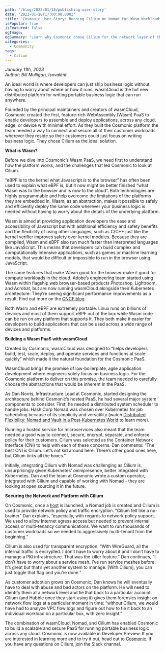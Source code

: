 ```yaml
---
path: '/blog/2023/01/18/publishing-user-story'
date: '2023-01-18T17:00:00.000Z'
title: 'Cosmonic User Story: Running Cilium on Nomad for Wasm Workloads'
isPopular: true
isFeatured: false
ogImage: 
ogSummary: "Learn why Cosmonic chose Cilium for the network layer of their Wasm PaaS"
categories:
  - Community
tags:
  - Cilium
---
```


*January 11th, 2023*  
*Author: Bill Mulligan, Isovalent*

An ideal world is where developers can just ship business logic without having to worry about where or how it runs. wasmCloud is the hot new distributed platform for writing portable business logic that can run anywhere.

Founded by the principal maintainers and creators of wasmCloud, Cosmonic created the first, feature-rich WebAssembly (Wasm) PaaS to enable developers to assemble and deploy applications, across any cloud, edge, or device with minimal effort. As they built the Cosmonic platform the team needed a way to connect and secure all of their customer workloads wherever they reside so their customers could just focus on writing business logic. They chose Cilium as the ideal solution.

**What is Wasm?**

Before we dive into Cosmonic’s Wasm PaaS, we need first to understand how the platform works, and the challenges that led Cosmonic to look at Cilium.

“eBPF is to the kernel what Javascript is to the browser” has often been used to explain what eBPF is, but it now might be better finished “what Wasm was to the browser and is now to the cloud”. Both technologies are highly programmable and help overcome the limitations of the platforms they are embedded in. Wasm, as an abstraction, makes it possible to safely and efficiently deploy the same code wherever your business logic is needed without having to worry about the details of the underlying platform. 

Wasm is aimed at providing application developers the ease and accessibility of Javascript but with additional efficiency and safety benefits and the flexibility of using other languages, such as C/C++ just like the kernel verifier improves safety over kernel modules. Because they are compiled, Wasm and eBPF also run much faster than interpreted languages like JavaScript. This means that developers can build complex and computationally intensive applications, such as games or machine learning models, that would be difficult or impossible to run in the browser using JavaScript.

The same features that make Wasm good for the browser make it good for compute workloads in the cloud. Adobe’s engineering team started using Wasm within flagship web browser-based products Photoshop, Lightroom, and Acrobat, but are now running wasmCloud alongside their Kubernetes architecture. They’re seeing significant performance improvements as a result. Find out more on the [CNCF blog](https://www.cncf.io/blog/2022/11/17/better-together-a-kubernetes-and-wasm-case-study/).

Both Wasm and eBPF are extremely portable. Linux runs on billions of devices and most of them support eBPF out of the box while Wasm code can be run on any platform that supports it. They both make it easier for developers to build applications that can be used across a wide range of devices and platforms.

**Building a Wasm PaaS with wasmCloud**

Created by Cosmonic, wasmCloud was designed to “helps developers build, test, scale, deploy, and operate services and functions at scale quickly” which made it the natural foundation for the Cosmonic PaaS.

WasmCloud brings the promise of low-boilerplate, agile application development where engineers solely focus on business logic. For the Cosmonic platform to deliver on this promise, the team needed to carefully choose the abstractions that would be inherent in the PaaS. 

As Dan Norris, Infrastructure Lead at Cosmonic, started designing the architecture behind Cosmonic’s hosted PaaS, he had several major system components to consider. First, he needed a distributed system scheduler to handle jobs. HashiCorp Nomad was chosen over Kubernetes for job scheduling because of its simplicity and versatility (watch [Distributed Flexibility: Nomad and Vault in a Post-Kubernetes World](https://www.youtube.com/watch?v=U1zn5OO8dHs) to learn more).

Running a hosted service for microservices also meant that the team needed a good way to connect, secure, encrypt, separate, and enforce policy for their customers. Cilium was selected as the Container Network Interface (CNI) to help with each of these concerns. Dan comments: “The best CNI is Cilium. Let’s not kid around here. There’s other good ones here, but Cilium ticks all the boxes.”

Initially, integrating Cilium with Nomad was challenging as Cilium is, unsurprisingly given Kubernetes’ omnipresence, better integrated with Kubernetes. Dan and the team at Cosmonic wrote a custom operator, integrated with Cilium and capable of working with Nomad - they are looking at open sourcing it in the future.

**Securing the Network and Platform with Cilium**

On Cosmonic, once a [host](https://cosmonic.com/docs/faq/glossary#host) is launched, a Nomad job is created and Cilium is used to provide network policy and traffic encryption. “Cilium felt like a no-brainer” Dan explains, “especially, with regards to network policy support. We used to allow Internet egress access but needed to prevent internal access or multi-tenancy communications. We want to run thousands of customer workloads so we needed to aggressively multi-tenant from the beginning.”

Cilium is also used for transparent encryption. “With WireGuard, all the internal traffic is encrypted. I don’t have to worry about it and I don’t have to manage a PKI infrastructure. That was the killer feature.” Dan continues, “I don’t have to worry about a service mesh. I’ve run service meshes before. It’s great but that’s yet another system to manage. [With Cilium], you can just toggle that flag and you’re done.”

As customer adoption grows on Cosmonic, Dan knows he will eventually have to deal with abuse and bad actors on the platform. He will need to identify them at a network level and tie that back to a particular account. Cilium (and Hubble once they start using it) gives them forensics insight on network flow logs at a particular moment in time: “without Cilium, we would have had to analyze VPC flow logs and figure out how to tie it back to an individual workload on a particular box, with zero insight.”

The combination of wasmCloud, Nomad, and Cilium has enabled Cosmonic to build a scalable and secure PaaS for running portable business logic across any cloud. Cosmonic is now available in Developer Preview. If you are interested in learning more and to try it out, head out to [Cosmonic](https://cosmonic.com/). If you have any questions on Cilium, join the Slack channel.
